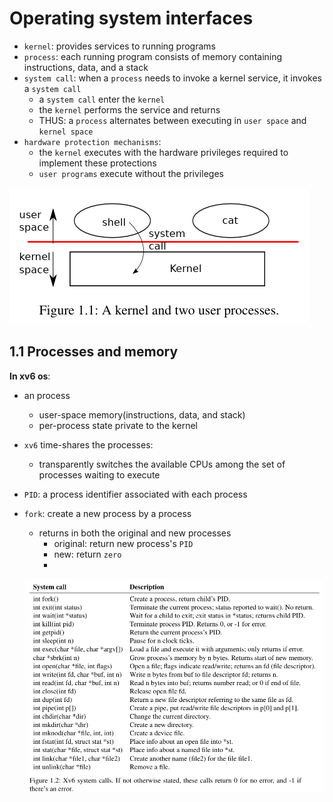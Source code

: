 # Operating system interfaces

- `kernel`: provides services to running programs
- `process`: each running program consists of memory containing instructions, data, and a stack
- `system call`: when a `process` needs to invoke a kernel service, it invokes a `system call`
  - a `system call` enter the `kernel`
  - the `kernel` performs the service and returns
  - THUS: a `process` alternates between executing in `user space` and `kernel space`
- `hardware protection mechanisms`:
  - the `kernel` executes with the hardware privileges required to implement these protections
  - `user programs` execute without the privileges

![1706843164906](image/Chapter1/1706843164906.png)

## 1.1 Processes and memory

**In xv6 os**:

- an process

  - user-space memory(instructions, data, and stack)
  - per-process state private to the kernel
- `xv6` time-shares the processes:

  - transparently switches the available CPUs among the set of processes waiting to execute
- `PID`: a process identifier associated with each process
- `fork`: create a new process by a process

  - returns in both the original and new processes
    - original: return new process's `PID`
    - new: return `zero`
    - 

  ![1706844161746](image/Chapter1/1706844161746.png)
